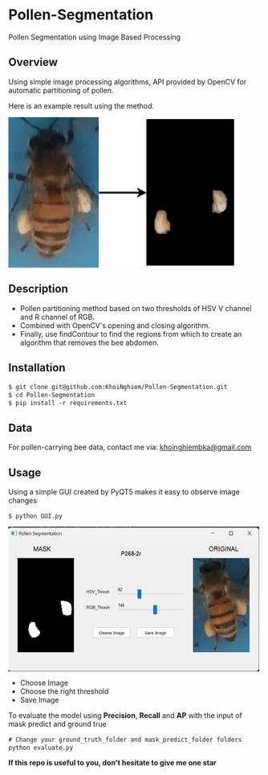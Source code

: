 # Pollen-Segmentation
 Pollen Segmentation using Image Based Processing
## Overview
Using simple image processing algorithms, API provided by OpenCV for automatic partitioning of pollen.

Here is an example result using the method.

<img src="Images/Pollen_Segment.jpg" alt="..." width="450" align="center"/> 

## Description
* Pollen partitioning method based on two thresholds of HSV V channel and R channel of RGB.
* Combined with OpenCV's opening and closing algorithm.
* Finally, use findContour to find the regions from which to create an algorithm that removes the bee abdomen.

## Installation
```
$ git clone git@github.com:KhoiNghiem/Pollen-Segmentation.git
$ cd Pollen-Segmentation
$ pip install -r requirements.txt
```

## Data
For pollen-carrying bee data, contact me via: khoinghiembka@gmail.com

## Usage
Using a simple GUI created by PyQT5 makes it easy to observe image changes
```
$ python GUI.py
```
<img src="Images/GUI.png" alt="..." width="500" align="center"/> 

* Choose Image
* Choose the right threshold
* Save Image
  
To evaluate the model using **Precision**, **Recall** and **AP** with the input of mask predict and ground true
```
# Change your ground_truth_folder and mask_predict_folder folders
python evaluate.py
```

**If this repo is useful to you, don't hesitate to give me one star**
